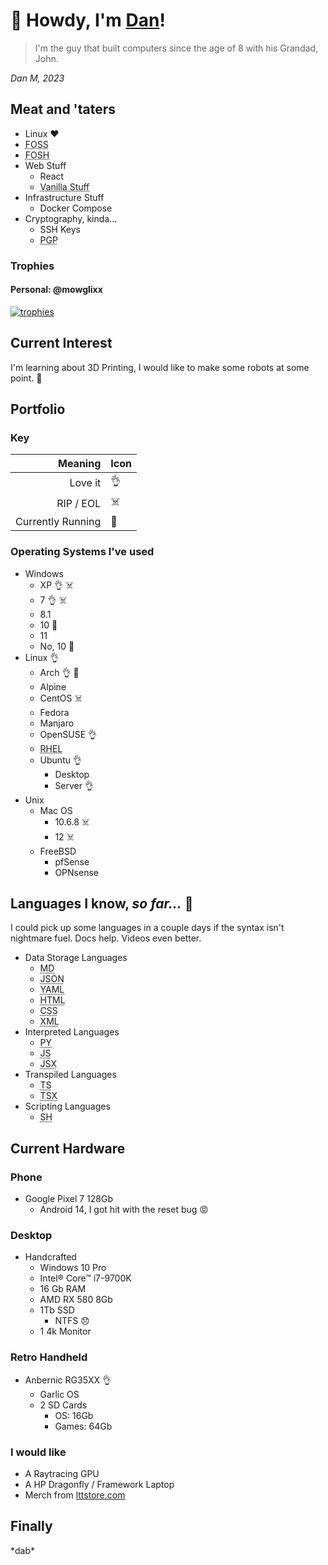 
# :wave: Howdy, I'm [Dan](https://www.linkedin.com/in/mowglixx)!

> I'm the guy that built computers since the age of 8 with his Grandad, John.

_Dan M, 2023_


## Meat and 'taters

- Linux :heart:
- <abbr title="Free Open Source Software">FOSS</abbr>
- <abbr title="Free Open Source Hardware">FOSH</abbr>
- Web Stuff
    - React
    - <abbr title="HTML, CSS ♥, JS">Vanilla Stuff</abbr>
- Infrastructure Stuff
    - Docker Compose
- Cryptography, kinda...
    - SSH Keys
    - <abbr title="Pretty Good Privacy">PGP</abbr>

### Trophies

#### Personal: @mowglixx
[![trophies](https://github-profile-trophy.vercel.app/?username=mowglixx&theme=nord)](https://github.com/mowglixx)

## Current Interest

I'm learning about 3D Printing, I would like to make some robots at some point. :robot:

## Portfolio


### Key

| Meaning           |Icon                    |
|------------------:|:-----------------------|
| Love it           | :ok_hand:              |
| RIP / EOL         | :skull_and_crossbones: |
| Currently Running | :crown:                |

### Operating Systems I've used

- Windows
    - XP :ok_hand: :skull_and_crossbones:
    - 7 :ok_hand: :skull_and_crossbones:
    - 8.1
    - 10 :crown: 
    - 11
    - No, 10 :crown: 
- Linux :ok_hand:
    - Arch :ok_hand: :crown:
    - Alpine
    - CentOS :skull_and_crossbones:
    - Fedora
    - Manjaro
    - OpenSUSE :ok_hand:
    - <abbr title="Red Hat Enterprise Linux">RHEL</abbr>
    - Ubuntu :ok_hand:
        - Desktop
        - Server :ok_hand:
- Unix
    - Mac OS
        - 10.6.8 :skull_and_crossbones:
        - 12 :skull_and_crossbones:
    - FreeBSD 
        - pfSense
        - OPNsense

## Languages I know, *so far...* :supervillain:

I could pick up some languages in a couple days if the syntax isn't nightmare fuel. Docs help. Videos even better.

- Data Storage Languages
    - <abbr title="Markdown">MD</abbr>
    - <abbr title="JavaScript Object Notation">JSON</abbr>
    - <abbr title="Yet Another Markup Language">YAML</abbr>
    - <abbr title="Hyper Text Markup Language">HTML</abbr>
    - <abbr title="Cascading Stylesheets">CSS</abbr>
    - <abbr title="Extensible Markup Language">XML</abbr>
- Interpreted Languages
    - <abbr title="Python 3">PY</abbr>
    - <abbr title="JavaScript">JS</abbr>
    - <abbr title="React JavaScript">JSX</abbr>
- Transpiled Languages
    - <abbr title="TypeScript">TS</abbr>
    - <abbr title="React Typescript">TSX</abbr>
- Scripting Languages
    - <abbr title="Bash Shell Script">SH</abbr>

## Current Hardware

### Phone

- Google Pixel 7 128Gb
    - Android 14, I got hit with the reset bug 😡

### Desktop
- Handcrafted
    - Windows 10 Pro
    - Intel® Core™ i7-9700K
    - 16 Gb RAM
    - AMD RX 580 8Gb
    - 1Tb SSD
      - NTFS 😞
    - 1 4k Monitor

### Retro Handheld 

- Anbernic RG35XX :ok_hand:
  - Garlic OS
  - 2 SD Cards
    - OS: 16Gb
    - Games: 64Gb

### I would like

- A Raytracing GPU
- A HP Dragonfly / Framework Laptop
- Merch from [lttstore.com](https://lttstore.com)

## Finally

\*dab\*
